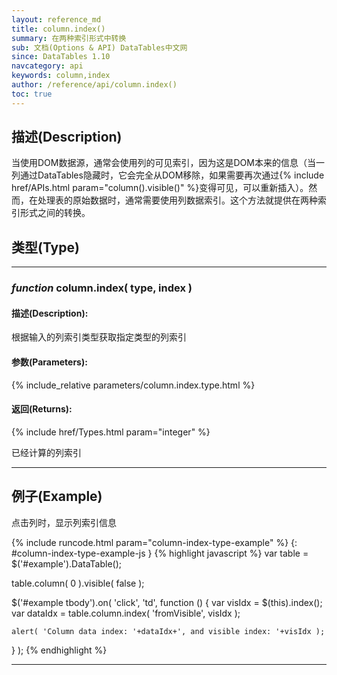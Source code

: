 ```yaml
---
layout: reference_md
title: column.index()
summary: 在两种索引形式中转换
sub: 文档(Options & API) DataTables中文网
since: DataTables 1.10
navcategory: api
keywords: column,index
author: /reference/api/column.index()
toc: true
---
```


## 描述(Description)
当使用DOM数据源，通常会使用列的可见索引，因为这是DOM本来的信息（当一列通过DataTables隐藏时，它会完全从DOM移除，如果需要再次通过{% include href/APIs.html param="column().visible()" %}变得可见，可以重新插入）。然而，在处理表的原始数据时，通常需要使用列数据索引。这个方法就提供在两种索引形式之间的转换。


## 类型(Type)

---
    
### _function_ **column.index( type, index )**   

#### 描述(Description):
根据输入的列索引类型获取指定类型的列索引
     
#### 参数(Parameters):
{% include_relative parameters/column.index.type.html %}

#### 返回(Returns):
{% include href/Types.html param="integer" %}

已经计算的列索引


--- 
    
## 例子(Example)

点击列时，显示列索引信息

{% include runcode.html param="column-index-type-example" %}
{: #column-index-type-example-js }
{% highlight javascript %}
var table = $('#example').DataTable();
 
table.column( 0 ).visible( false );
 
$('#example tbody').on( 'click', 'td', function () {
    var visIdx = $(this).index();
    var dataIdx = table.column.index( 'fromVisible', visIdx );
 
    alert( 'Column data index: '+dataIdx+', and visible index: '+visIdx );
} );
{% endhighlight %}

---